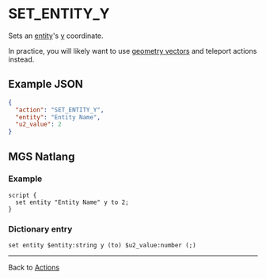 # SET_ENTITY_Y

Sets an [entity](../entities)'s [y](../entities/entity_properties) coordinate.

In practice, you will likely want to use [geometry vectors](../maps/vector_objects) and teleport actions instead.

## Example JSON

```json
{
  "action": "SET_ENTITY_Y",
  "entity": "Entity Name",
  "u2_value": 2
}
```

## MGS Natlang

### Example

```mgs
script {
  set entity "Entity Name" y to 2;
}
```

### Dictionary entry

```
set entity $entity:string y (to) $u2_value:number (;)
```

---

Back to [Actions](../actions)
